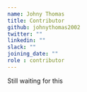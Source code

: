 ```yaml
---
name: Johny Thomas
title: Contributor
github: johnythomas2002
twitter: ""
linkedin: ""
slack: ""
joining_date: ""
role : contributor
---
```


Still waiting for this

